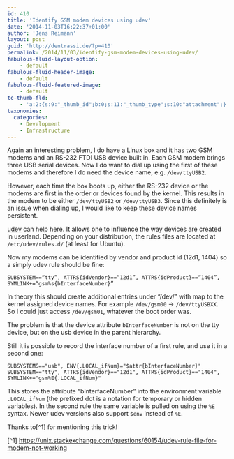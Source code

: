 ```yaml
---
id: 410
title: 'Identify GSM modem devices using udev'
date: '2014-11-03T16:22:37+01:00'
author: 'Jens Reimann'
layout: post
guid: 'http://dentrassi.de/?p=410'
permalink: /2014/11/03/identify-gsm-modem-devices-using-udev/
fabulous-fluid-layout-option:
    - default
fabulous-fluid-header-image:
    - default
fabulous-fluid-featured-image:
    - default
tc-thumb-fld:
    - 'a:2:{s:9:"_thumb_id";b:0;s:11:"_thumb_type";s:10:"attachment";}'
taxonomies:
  categories:
    - Development
    - Infrastructure
---
```


Again an interesting problem, I do have a Linux box and it has two GSM modems and an RS-232 FTDI USB device built in. Each GSM modem brings three USB serial devices. Now I do want to dial up using the first of these modems and therefore I do need the device name, e.g. `/dev/ttyUSB2`.

<!-- more -->

However, each time the box boots up, either the RS-232 device or the modems are first in the order or devices found by the kernel. This results in the modem to be either `/dev/ttyUSB2` or `/dev/ttyUSB3`. Since this definitely is an issue when dialing up, I would like to keep these device names persistent.

[udev](https://en.wikipedia.org/wiki/Udev "udev") can help here. It allows one to influence the way devices are created in userland. Depending on your distribution, the rules files are located at `/etc/udev/rules.d/` (at least for Ubuntu).

Now my modems can be identified by vendor and product id (12d1, 1404) so a simply udev rule should be fine:

```
SUBSYSTEM==“tty”, ATTRS{idVendor}==“12d1”, ATTRS{idProduct}==“1404”, SYMLINK+=“gsm%s{bInterfaceNumber}”
```

In theory this should create additional entries under “/dev/” with map to the kernel assigned device names. For example `/dev/gsm00` -&gt; `/dev/ttyUSBXX`. So I could just access `/dev/gsm01`, whatever the boot order was.

The problem is that the device attribute `bInterfaceNumber` is not on the tty device, but on the usb device in the parent hierarchy.

Still it is possible to record the interface number of a first rule, and use it in a second one:

```
SUBSYSTEMS=="usb", ENV{.LOCAL_ifNum}="$attr{bInterfaceNumber}"
SUBSYSTEM=="tty", ATTRS{idVendor}=="12d1", ATTRS{idProduct}=="1404", SYMLINK+="gsm%E{.LOCAL_ifNum}"
```

This stores the attribute “bInterfaceNumber” into the environment variable `.LOCAL_ifNum` (the prefixed dot is a notation for temporary or hidden variables). In the second rule the same variable is pulled on using the `%E` syntax. Newer udev versions also support `$env` instead of `%E`.

Thanks to[^1] for mentioning this trick!

[^1] https://unix.stackexchange.com/questions/60154/udev-rule-file-for-modem-not-working
